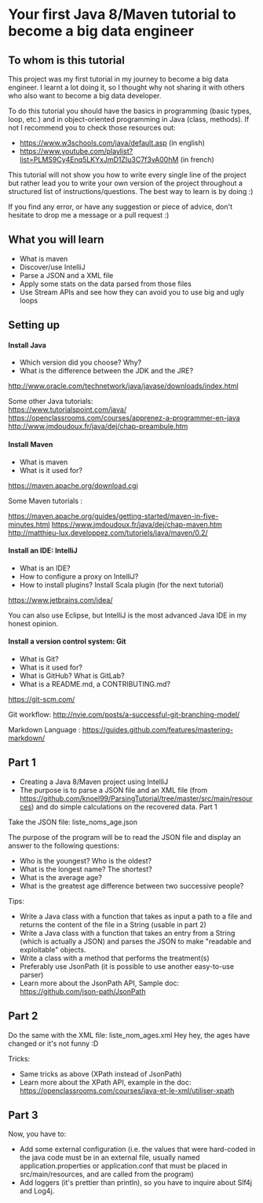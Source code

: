 # Your first Java 8/Maven tutorial to become a big data engineer
## To whom is this tutorial
This project was my first tutorial in my journey to become a big data engineer. I learnt a lot doing it, 
so I thought why not sharing it with others who also want to become a big data developer.

To do this tutorial you should have the basics in programming (basic types, loop, etc.) and
 in object-oriented programming in Java (class, methods).
 If not I recommend you to check those resources out:
 - https://www.w3schools.com/java/default.asp (in english)
 - https://www.youtube.com/playlist?list=PLMS9Cy4Enq5LKYxJmD1ZIu3C7f3vA00hM (in french)
 
 This tutorial will not show you how to write every single line of the project but rather lead you to write
 your own version of the project throughout a structured list of instructions/questions. The best way to learn is by doing :)
 
 If you find any error, or have any suggestion or piece of advice, don't hesitate to drop me a message or 
 a pull request :)

## What you will learn
- What is maven
- Discover/use IntelliJ
- Parse a JSON and a XML file
- Apply some stats on the data parsed from those files
- Use Stream APIs and see how they can avoid you to use big and ugly loops


## Setting up
#### Install Java
- Which version did you choose? Why?
- What is the difference between the JDK and the JRE?

http://www.oracle.com/technetwork/java/javase/downloads/index.html

Some other Java tutorials:  
https://www.tutorialspoint.com/java/ 
https://openclassrooms.com/courses/apprenez-a-programmer-en-java 
http://www.jmdoudoux.fr/java/dej/chap-preambule.htm 

#### Install Maven
- What is maven
- What is it used for?

https://maven.apache.org/download.cgi 

Some Maven tutorials : 

https://maven.apache.org/guides/getting-started/maven-in-five-minutes.html 
https://www.jmdoudoux.fr/java/dej/chap-maven.htm  
http://matthieu-lux.developpez.com/tutoriels/java/maven/0.2/ 


#### Install an IDE: IntelliJ
- What is an IDE?
- How to configure a proxy on IntelliJ?
- How to install plugins? Install Scala plugin (for the next tutorial)

https://www.jetbrains.com/idea/ 

You can also use Eclipse, but IntelliJ is the most advanced Java IDE in my honest opinion.

#### Install a version control system: Git
- What is Git?
- What is it used for?
- What is GitHub? What is GitLab?
- What is a README.md, a CONTRIBUTING.md?

https://git-scm.com/ 

Git workflow: http://nvie.com/posts/a-successful-git-branching-model/ 

Markdown Language : https://guides.github.com/features/mastering-markdown/ 


## Part 1

- Creating a Java 8/Maven project using IntelliJ 
- The purpose is to parse a JSON file and an XML file (from 
https://github.com/knoel99/ParsingTutorial/tree/master/src/main/resources) and do simple calculations on the recovered data.
Part 1

Take the JSON file: liste_noms_age.json

The purpose of the program will be to read the JSON file and display an answer to the following questions:
- Who is the youngest? Who is the oldest? 
- What is the longest name? The shortest? 
- What is the average age?
- What is the greatest age difference between two successive people?

Tips:
- Write a Java class with a function that takes as input a path to a file and returns the content 
of the file in a String (usable in part 2)
- Write a Java class with a function that takes an entry from a String (which is actually a JSON) and 
parses the JSON to make "readable and exploitable" objects.
- Write a class with a method that performs the treatment(s)
- Preferably use JsonPath (it is possible to use another easy-to-use parser)
- Learn more about the JsonPath API, Sample doc: https://github.com/json-path/JsonPath

## Part 2
Do the same with the XML file: liste_nom_ages.xml
Hey hey, the ages have changed or it's not funny :D

Tricks:
- Same tricks as above (XPath instead of JsonPath)
- Learn more about the XPath API, example in the doc: https://openclassrooms.com/courses/java-et-le-xml/utiliser-xpath

## Part 3
Now, you have to: 
- Add some external configuration (i.e. the values that were hard-coded in the java code 
must be in an external file, usually named application.properties or application.conf 
that must be placed in src/main/resources, and are called from the program)
- Add loggers (it's prettier than println), so you have to inquire about Slf4j and Log4j.